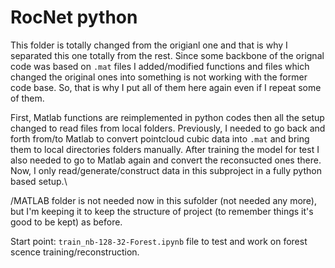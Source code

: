 # RocNet python

This folder is totally changed from the origianl one and that is why I separated this one totally from the rest. 
Since some backbone of the orignal code was based on ```.mat``` files I added/modified functions and files
which changed the original ones into something is not working with the former code base. So, that is why I put all of them here again even if I repeat some of them.

First, Matlab functions are reimplemented in python codes then all the setup changed to read files from local folders.
Previously, I needed to go back and forth from/to Matlab to convert pointcloud cubic data into ```.mat``` and bring them to local directories
folders manually. After training the model for test I also needed to go to Matlab again and convert the reconsucted ones
there. Now, I only read/generate/construct data in this subproject in a fully python based setup.\


/MATLAB folder is not needed now in this sufolder (not needed any more), but I'm keeping it to keep the structure of project (to remember things it's good to be kept) as before. 


Start point: ```train_nb-128-32-Forest.ipynb``` file to test and work on forest scence training/reconstruction.
